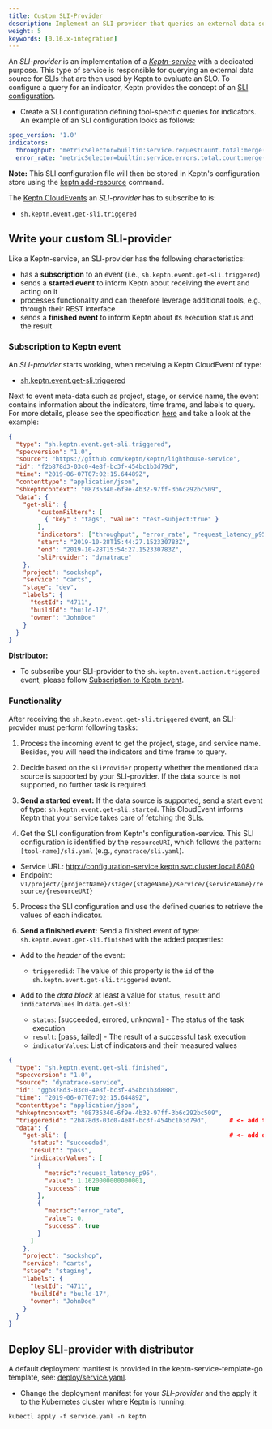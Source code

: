 ```yaml
---
title: Custom SLI-Provider
description: Implement an SLI-provider that queries an external data source for SLIs.
weight: 5
keywords: [0.16.x-integration]
---
```


An *SLI-provider* is an implementation of a [*Keptn-service*](../custom_integration/#keptn-service) with a dedicated purpose. This type of service is responsible for querying an external data source for SLIs that are then used by Keptn to evaluate an SLO. To configure a query for an indicator, Keptn provides the concept of an [SLI configuration](https://github.com/keptn/spec/blob/0.2.2/service_level_indicator.md#service-level-indicators-sli).

* Create a SLI configuration defining tool-specific queries for indicators. An example of an SLI configuration looks as follows:

```yaml
spec_version: '1.0'
indicators:
  throughput: "metricSelector=builtin:service.requestCount.total:merge(\"dt.entity.service\"):sum&entitySelector=type(SERVICE),tag(keptn_project:$PROJECT),tag(keptn_stage:$STAGE),tag(keptn_service:$SERVICE),tag(keptn_deployment:$DEPLOYMENT)"
  error_rate: "metricSelector=builtin:service.errors.total.count:merge(\"dt.entity.service\"):avg&entitySelector=type(SERVICE),tag(keptn_project:$PROJECT),tag(keptn_stage:$STAGE),tag(keptn_service:$SERVICE),tag(keptn_deployment:$DEPLOYMENT)"
```

**Note:** This SLI configuration file will then be stored in Keptn's configuration store using the [keptn add-resource](../../reference/cli/commands/keptn_add-resource) command.

The [Keptn CloudEvents](#cloudevents) an *SLI-provider* has to subscribe to is:

- `sh.keptn.event.get-sli.triggered`

## Write your custom SLI-provider

Like a Keptn-service, an SLI-provider has the following characteristics: 

* has a **subscription** to an event (i.e., `sh.keptn.event.get-sli.triggered`)
* sends a **started event** to inform Keptn about receiving the event and acting on it
* processes functionality and can therefore leverage additional tools, e.g., through their REST interface
* sends a **finished event** to inform Keptn about its execution status and the result

### Subscription to Keptn event

An *SLI-provider* starts working, when receiving a Keptn CloudEvent of type:

- [sh.keptn.event.get-sli.triggered](https://github.com/keptn/spec/blob/0.2.2/cloudevents.md#get-sli) 

Next to event meta-data such as project, stage, or service name, the event contains information about the indicators, time frame, and labels to query. For more details, please see the specification [here](https://github.com/keptn/spec/blob/0.2.2/cloudevents.md#get-sli) and take a look at the example: 

```json
{
  "type": "sh.keptn.event.get-sli.triggered",
  "specversion": "1.0",
  "source": "https://github.com/keptn/keptn/lighthouse-service",
  "id": "f2b878d3-03c0-4e8f-bc3f-454bc1b3d79d",
  "time": "2019-06-07T07:02:15.64489Z",
  "contenttype": "application/json",
  "shkeptncontext": "08735340-6f9e-4b32-97ff-3b6c292bc509",
  "data": {
    "get-sli": {
        "customFilters": [
          { "key" : "tags", "value": "test-subject:true" }
        ],
        "indicators": ["throughput", "error_rate", "request_latency_p95"],
        "start": "2019-10-28T15:44:27.152330783Z",
        "end": "2019-10-28T15:54:27.152330783Z",
        "sliProvider": "dynatrace"
    },
    "project": "sockshop",
    "service": "carts",
    "stage": "dev",
    "labels": {
      "testId": "4711",
      "buildId": "build-17",
      "owner": "JohnDoe"
    }
  }
}
```

**Distributor:**

* To subscribe your SLI-provider to the `sh.keptn.event.action.triggered` event, please follow [Subscription to Keptn event](../custom_integration/#subscription-to-keptn-event).


### Functionality


After receiving the `sh.keptn.event.get-sli.triggered` event, an SLI-provider must perform following tasks:

1. Process the incoming event to get the project, stage, and service name. Besides, you will need the indicators and time frame to query.  

2. Decide based on the `sliProvider` property whether the mentioned data source is supported by your SLI-provider. If the data source is not supported, no further task is required.

3. **Send a started event:** If the data source is supported, send a start event of type: `sh.keptn.event.get-sli.started`. This CloudEvent informs Keptn that your service takes care of fetching the SLIs. 

4. Get the SLI configuration from Keptn's configuration-service. This SLI configuration is identified by the `resourceURI`, which follows the pattern: `[tool-name]/sli.yaml` (e.g., `dynatrace/sli.yaml`). 
  * Service URL: http://configuration-service.keptn.svc.cluster.local:8080
  * Endpoint: `v1/project/{projectName}/stage/{stageName}/service/{serviceName}/resource/{resourceURI}`

5. Process the SLI configuration and use the defined queries to retrieve the values of each indicator. 

6. **Send a finished event:** Send a finished event of type: `sh.keptn.event.get-sli.finished` with the added properties:  

  * Add to the *header* of the event: 
      * `triggeredid`: The value of this property is the `id` of the `sh.keptn.event.get-sli.triggered` event. 

  * Add to the *data block* at least a value for `status`, `result` and `indicatorValues` in `data.get-sli`:
      * `status`: [succeeded, errored, unknown] - The status of the task execution
      * `result`: [pass, failed] - The result of a successful task execution
      * `indicatorValues`: List of indicators and their measured values

```json
{
  "type": "sh.keptn.event.get-sli.finished",
  "specversion": "1.0",
  "source": "dynatrace-service",
  "id": "ggb878d3-03c0-4e8f-bc3f-454bc1b3d888",
  "time": "2019-06-07T07:02:15.64489Z",
  "contenttype": "application/json",
  "shkeptncontext": "08735340-6f9e-4b32-97ff-3b6c292bc509",
  "triggeredid": "2b878d3-03c0-4e8f-bc3f-454bc1b3d79d",      # <- add triggeredid
  "data": {
    "get-sli": {                                             # <- add data.get-sli
      "status": "succeeded",
      "result": "pass",
      "indicatorValues": [
        {
          "metric":"request_latency_p95",
          "value": 1.1620000000000001,
          "success": true
        },
        {
          "metric":"error_rate",
          "value": 0,
          "success": true
        }
      ]
    },
    "project": "sockshop",
    "service": "carts",
    "stage": "staging",
    "labels": {
      "testId": "4711",
      "buildId": "build-17",
      "owner": "JohnDoe"
    }
  }
}
``` 

## Deploy SLI-provider with distributor

A default deployment manifest is provided in the keptn-service-template-go template, see: [deploy/service.yaml](https://github.com/keptn-sandbox/keptn-service-template-go/blob/master/deploy/service.yaml). 

* Change the deployment manifest for your *SLI-provider* and the apply it to the Kubernetes cluster where Keptn is running:

```console
kubectl apply -f service.yaml -n keptn
```
